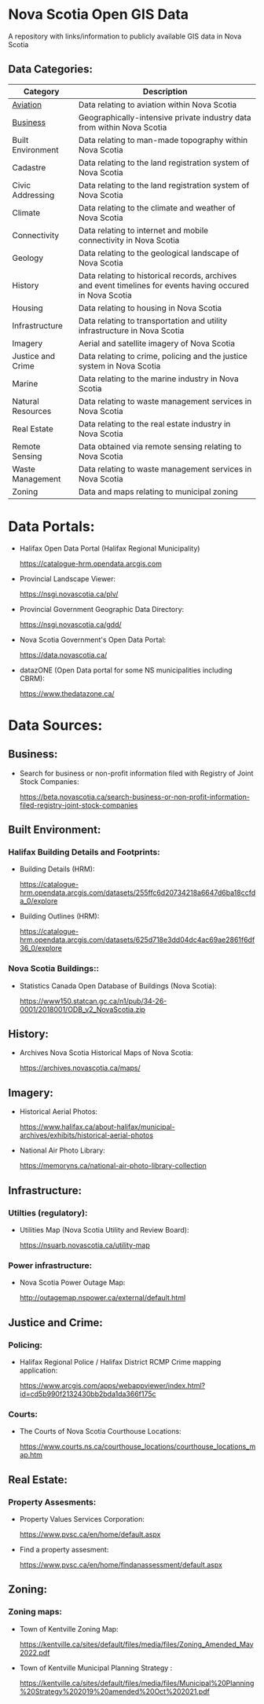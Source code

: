# Nova Scotia Open GIS Data
A repository with links/information to publicly available GIS data in Nova Scotia

## Data Categories:

| Category | Description |
| --- | --- |
| [Aviation](#Aviation) | Data relating to aviation within Nova Scotia |
| [Business](#Business) | Geographically-intensive private industry data from within Nova Scotia |
| Built Environment | Data relating to man-made topography within Nova Scotia |
| Cadastre | Data relating to the land registration system of Nova Scotia |
| Civic Addressing | Data relating to the land registration system of Nova Scotia |
| Climate | Data relating to the climate and weather of Nova Scotia |
| Connectivity | Data relating to internet and mobile connectivity in Nova Scotia |
| Geology | Data relating to the geological landscape of Nova Scotia |
| History | Data relating to historical records, archives and event timelines for events having occured in Nova Scotia |
| Housing | Data relating to housing in Nova Scotia |
| Infrastructure | Data relating to transportation and utility infrastructure in Nova Scotia |
| Imagery | Aerial and satellite imagery of Nova Scotia |
| Justice and Crime | Data relating to crime, policing and the justice system in Nova Scotia |
| Marine | Data relating to the marine industry in Nova Scotia |
| Natural Resources | Data relating to waste management services in Nova Scotia |
| Real Estate | Data relating to the real estate industry in Nova Scotia |
| Remote Sensing | Data obtained via remote sensing relating to Nova Scotia |
| Waste Management | Data relating to waste management services in Nova Scotia |
| Zoning | Data and maps relating to municipal zoning |

# Data Portals:

- Halifax Open Data Portal (Halifax Regional Municipality)

  https://catalogue-hrm.opendata.arcgis.com

- Provincial Landscape Viewer:

  https://nsgi.novascotia.ca/plv/

- Provincial Government Geographic Data Directory:

  https://nsgi.novascotia.ca/gdd/

- Nova Scotia Government's Open Data Portal:

  https://data.novascotia.ca/
  
- datazONE (Open Data portal for some NS municipalities including CBRM):

  https://www.thedatazone.ca/


# Data Sources:

## Business:

- Search for business or non-profit information filed with Registry of Joint Stock Companies:

  https://beta.novascotia.ca/search-business-or-non-profit-information-filed-registry-joint-stock-companies


## Built Environment:

### Halifax Building Details and Footprints:

- Building Details (HRM):

  https://catalogue-hrm.opendata.arcgis.com/datasets/255ffc6d20734218a6647d6ba18ccfda_0/explore

- Building Outlines (HRM):

  https://catalogue-hrm.opendata.arcgis.com/datasets/625d718e3dd04dc4ac69ae2861f6df36_0/explore

### Nova Scotia Buildings::
- Statistics Canada Open Database of Buildings (Nova Scotia):

  https://www150.statcan.gc.ca/n1/pub/34-26-0001/2018001/ODB_v2_NovaScotia.zip


## History:

- Archives Nova Scotia Historical Maps of Nova Scotia:

  https://archives.novascotia.ca/maps/


## Imagery:

- Historical Aerial Photos:

  https://www.halifax.ca/about-halifax/municipal-archives/exhibits/historical-aerial-photos
  
- National Air Photo Library:

  https://memoryns.ca/national-air-photo-library-collection
  

## Infrastructure:

### Utilties (regulatory):

- Utilities Map (Nova Scotia Utility and Review Board):

  https://nsuarb.novascotia.ca/utility-map

### Power infrastructure:

- Nova Scotia Power Outage Map:

  http://outagemap.nspower.ca/external/default.html


## Justice and Crime:

### Policing:
- Halifax Regional Police / Halifax District RCMP Crime mapping application:

  https://www.arcgis.com/apps/webappviewer/index.html?id=cd5b990f2132430bb2bda1da366f175c

### Courts:
- The Courts of Nova Scotia Courthouse Locations:

  https://www.courts.ns.ca/courthouse_locations/courthouse_locations_map.htm


## Real Estate:

### Property Assesments:

- Property Values Services Corporation:

  https://www.pvsc.ca/en/home/default.aspx

- Find a property assesment:

  https://www.pvsc.ca/en/home/findanassessment/default.aspx
  
## Zoning:
  
### Zoning maps:
  
- Town of Kentville Zoning Map:
  
  https://kentville.ca/sites/default/files/media/files/Zoning_Amended_May2022.pdf

- Town of Kentville Municipal Planning Strategy :

  https://kentville.ca/sites/default/files/media/files/Municipal%20Planning%20Strategy%202019%20amended%20Oct%202021.pdf
  
